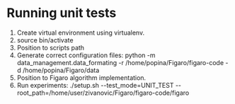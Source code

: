 Running unit tests
==================

1. Create virtual environment using virtualenv.
2. source bin/activate
3. Position to scripts path
4. Generate correct configuration files:  python -m data_management.data_formating -r /home/popina/Figaro/figaro-code -d /home/popina/Figaro/data
5. Position to Figaro algorithm implementation.
6. Run experiments: ./setup.sh --test_mode=UNIT_TEST --root_path=/home/user/zivanovic/Figaro/figaro-code/figaro
